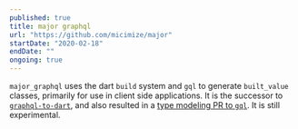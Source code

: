 ```yaml
---
published: true
title: major graphql
url: "https://github.com/micimize/major"
startDate: "2020-02-18"
endDate: ""
ongoing: true
---
```


`major_graphql` uses the dart `build` system and `gql` to generate `built_value` classes, primarily for use in client side applications. It is the successor to [`graphql-to-dart`], and also resulted in a [type modeling PR to `gql`]. It is still experimental.


[`graphql-to-dart`]: https://github.com/micimize/graphql-to-dart
[type modeling PR to `gql`]: https://github.com/gql-dart/gql/pull/86


<!-- 
 I'll highlight my [Optimistic Cache Updates PR](https://github.com/zino-app/graphql-flutter/pull/199), as a decent sample of my technical communication, as well as [the v4 release](https://github.com/zino-app/graphql
-->
